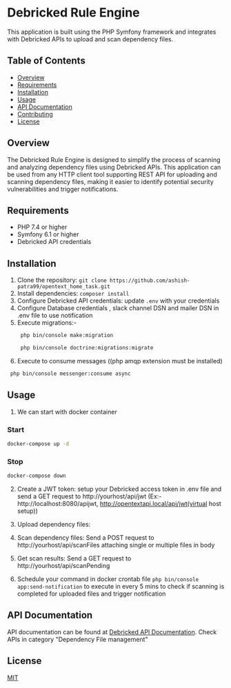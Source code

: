
# Debricked Rule Engine

This application is built using the PHP Symfony framework and integrates with Debricked APIs to upload and scan dependency files.

## Table of Contents

* [Overview](#overview)
* [Requirements](#requirements)
* [Installation](#installation)
* [Usage](#usage)
* [API Documentation](#api-documentation)
* [Contributing](#contributing)
* [License](#license)

## Overview

The Debricked Rule Engine is designed to simplify the process of scanning and analyzing dependency files using Debricked APIs. This application can be used from any HTTP client tool supporting REST API for uploading and scanning dependency files, making it easier to identify potential security vulnerabilities and trigger notifications.

## Requirements

* PHP 7.4 or higher
* Symfony 6.1 or higher
* Debricked API credentials

## Installation

1. Clone the repository: `git clone https://github.com/ashish-patra99/opentext_home_task.git`
2. Install dependencies: `composer install`
3. Configure Debricked API credentials: update `.env` with your credentials
4. Configure Database credentials , slack channel DSN and mailer DSN in .env file to use notification
5. Execute migrations:-
   ```bash
    php bin/console make:migration
   ```
   ```bash
    php bin/console doctrine:migrations:migrate
   ``` 
7. Execute to consume messages ((php amqp extension must be installed)
  ```bash
   php bin/console messenger:consume async
  ```   



## Usage

1. We can start with docker container 
### Start
```bash
docker-compose up -d

```

### Stop
```bash
docker-compose down 
```

2. Create a JWT token: setup your Debricked access token in .env file and send a GET request to http://yourhost/api/jwt (Ex:-http://localhost:8080/apijwt, http://opentextapi.local/api/jwt(virtual host setup))

3. Upload dependency files:
4. Scan dependency files: Send a POST request to http://yourhost/api/scanFiles attaching single or multiple files in body
5. Get scan results: Send a GET request to http://yourhost/api/scanPending
6. Schedule your command in docker crontab file  `php bin/console app:send-notification` to execute in every 5 mins to check if scanning is completed for uploaded files and trigger notification 

## API Documentation

API documentation can be found at [Debricked API Documentation](https://debricked.com/api/doc/open). Check APIs in category "Dependency File management"


## License
[MIT](https://choosealicense.com/licenses/mit/)
